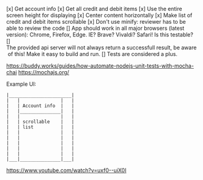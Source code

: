 [x] Get account info
[x] Get all credit and debit items
[x] Use the entire screen height for displaying
[x] Center content horizontally
[x] Make list of credit and debit items scrollable
[x] Don't use minify: reviewer has to be able to review the code
[] App should work in all major browsers (latest version): Chrome, Firefox, Edge. IE? Brave? Vivaldi? Safari! Is this testable?
[] The provided api server will not always return a successfull result, be aware of this! Make it easy to build and run. 
[] Tests are considered a plus.

https://buddy.works/guides/how-automate-nodejs-unit-tests-with-mocha-chai
https://mochajs.org/


Example UI:
```
|_______________________|  
|   |               |   |  
|   | Account info  |   |  
|   |_______________|   |  
|   |               |   |  
|   | scrollable    |   |  
|   | list          |   |  
|   |               |   |  
|   |               |   |  
|   |               |   |  
|   |               |   |  
|   |               |   |  
|___|_______________|___|
```

https://www.youtube.com/watch?v=uxf0--uiX0I